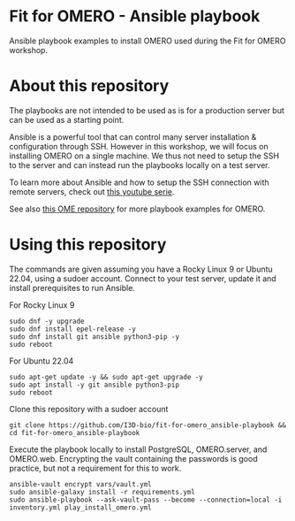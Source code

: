 # Fit for OMERO - Ansible playbook
Ansible playbook examples to install OMERO used during the Fit for OMERO workshop.


# About this repository
The playbooks are not intended to be used as is for a production server but can be used as a starting point.

Ansible is a powerful tool that can control many server installation & configuration through SSH. However in this workshop, we will focus on installing OMERO on a single machine. We thus not need to setup the SSH to the server and can instead run the playbooks locally on a test server.

To learn more about Ansible and how to setup the SSH connection with remote servers, check out [this youtube serie](https://youtube.com/playlist?list=PLT98CRl2KxKEUHie1m24-wkyHpEsa4Y70&feature=shared).

See also [this OME repository](https://github.com/ome/prod-playbooks/tree/master/omero) for more playbook examples for OMERO.

# Using this repository

The commands are given assuming you have a Rocky Linux 9 or Ubuntu 22.04, using a sudoer account.
Connect to your test server, update it and install prerequisites to run Ansible.

For Rocky Linux 9
```
sudo dnf -y upgrade
sudo dnf install epel-release -y
sudo dnf install git ansible python3-pip -y
sudo reboot
```

For Ubuntu 22.04
```
sudo apt-get update -y && sudo apt-get upgrade -y
sudo apt install -y git ansible python3-pip
sudo reboot
```

Clone this repository with a sudoer account
```
git clone https://github.com/I3D-bio/fit-for-omero_ansible-playbook && cd fit-for-omero_ansible-playbook
```

Execute the playbook locally to install PostgreSQL, OMERO.server, and OMERO.web.
Encrypting the vault containing the passwords is good practice, but not a requirement for this to work.
```
ansible-vault encrypt vars/vault.yml  
sudo ansible-galaxy install -r requirements.yml
sudo ansible-playbook --ask-vault-pass --become --connection=local -i inventory.yml play_install_omero.yml
```

